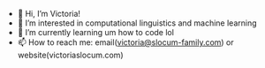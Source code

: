 - 👋 Hi, I’m Victoria!
- 👀 I’m interested in computational linguistics and machine learning
- 🌱 I’m currently learning um how to code lol
- 📫 How to reach me: email(victoria@slocum-family.com) or website(victoriaslocum.com)

